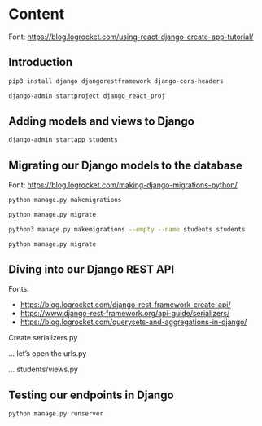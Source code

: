 # Content

Font: <https://blog.logrocket.com/using-react-django-create-app-tutorial/>

## Introduction

```bash
pip3 install django djangorestframework django-cors-headers
```

```bash
django-admin startproject django_react_proj
```

## Adding models and views to Django

```bash
django-admin startapp students
```

## Migrating our Django models to the database

Font: <https://blog.logrocket.com/making-django-migrations-python/>

```bash
python manage.py makemigrations
```

```bash
python manage.py migrate
```

```bash
python3 manage.py makemigrations --empty --name students students
```

```bash
python manage.py migrate
```

## Diving into our Django REST API

Fonts:

- <https://blog.logrocket.com/django-rest-framework-create-api/>
- <https://www.django-rest-framework.org/api-guide/serializers/>
- <https://blog.logrocket.com/querysets-and-aggregations-in-django/>

Create serializers.py

... let’s open the urls.py

... students/views.py

## Testing our endpoints in Django

```bash
python manage.py runserver
```
